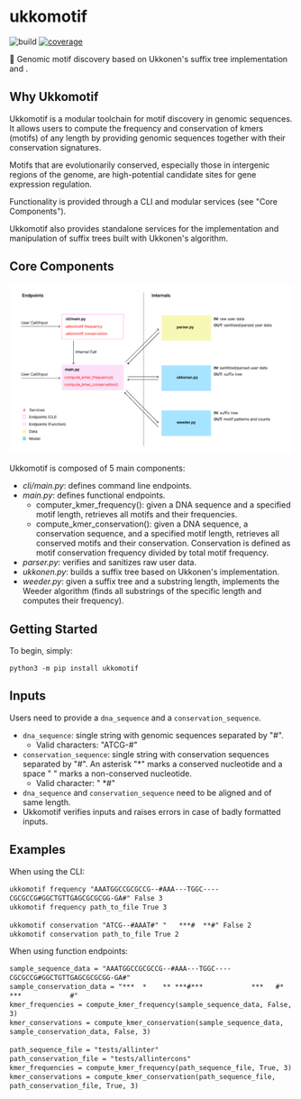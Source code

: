 # ukkomotif

![build](https://github.com/bpenteado/ukkomotif/actions/workflows/build.yml/badge.svg) [![coverage](https://codecov.io/gh/bpenteado/ukkomotif/branch/main/graph/badge.svg?token=IEAQUAHQ68)](https://codecov.io/gh/bpenteado/ukkomotif)

:dna: Genomic motif discovery based on Ukkonen's suffix tree implementation and .

## Why Ukkomotif

Ukkomotif is a modular toolchain for motif discovery in genomic sequences. It allows users to compute the frequency and 
conservation of kmers (motifs) of any length by providing genomic sequences together with their conservation signatures.

Motifs that are evolutionarily conserved, especially those in intergenic regions of the genome, are high-potential 
candidate sites for gene expression regulation.

Functionality is provided through a CLI and modular services (see "Core Components"). 

Ukkomotif also provides standalone services for the implementation and manipulation of suffix trees built with Ukkonen's algorithm.


## Core Components

![components](static/components.png)

Ukkomotif is composed of 5 main components:
- *cli/main.py*: defines command line endpoints.
- *main.py*: defines functional endpoints.
    * computer_kmer_frequency(): given a DNA sequence and a specified motif length, retrieves all motifs and their frequencies.
    * compute_kmer_conservation(): given a DNA sequence, a conservation sequence, and a specified motif length, retrieves all conserved motifs and their conservation. Conservation is defined as motif conservation frequency divided by total motif frequency.
- *parser.py*: verifies and sanitizes raw user data.
- *ukkonen.py*: builds a suffix tree based on Ukkonen's implementation.
- *weeder.py*: given a suffix tree and a substring length, implements the Weeder algorithm (finds all substrings of the specific length and computes their frequency).

## Getting Started

To begin, simply:
```
python3 -m pip install ukkomotif
```

## Inputs

Users need to provide a `dna_sequence` and a `conservation_sequence`.
- `dna_sequence`: single string with genomic sequences separated by "#". 
    * Valid characters: "ATCG-#"
- `conservation_sequence`: single string with conservation sequences separated by "#". An asterisk "*" marks a conserved nucleotide and a space " " marks a non-conserved nucleotide.
    * Valid character: " *#"
- `dna_sequence` and `conservation_sequence` need to be aligned and of same length.
- Ukkomotif verifies inputs and raises errors in case of badly formatted inputs.

## Examples

When using the CLI:
```
ukkomotif frequency "AAATGGCCGCGCCG--#AAA---TGGC----CGCGCCG#GGCTGTTGAGCGCGCGG-GA#" False 3
ukkomotif frequency path_to_file True 3

ukkomotif conservation "ATCG--#AAAT#" "   ***#  **#" False 2
ukkomotif conservation path_to_file True 2
```

When using function endpoints:
```
sample_sequence_data = "AAATGGCCGCGCCG--#AAA---TGGC----CGCGCCG#GGCTGTTGAGCGCGCGG-GA#"
sample_conservation_data = "***  *    ** ***#***            ***   #*    ***            #"
kmer_frequencies = compute_kmer_frequency(sample_sequence_data, False, 3)
kmer_conservations = compute_kmer_conservation(sample_sequence_data, sample_conservation_data, False, 3)

path_sequence_file = "tests/allinter"
path_conservation_file = "tests/allintercons"
kmer_frequencies = compute_kmer_frequency(path_sequence_file, True, 3)
kmer_conservations = compute_kmer_conservation(path_sequence_file, path_conservation_file, True, 3)
```